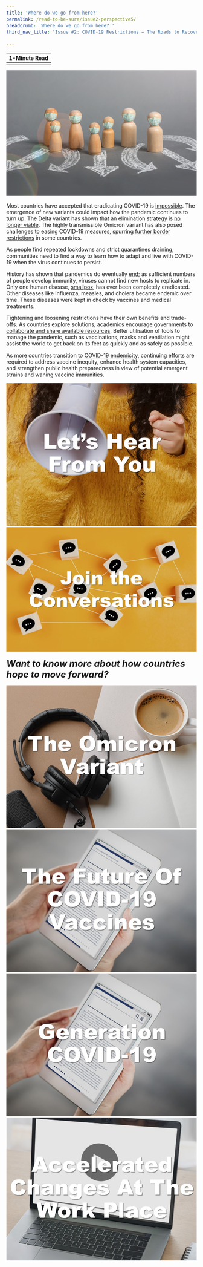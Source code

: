 ```yaml
---
title: 'Where do we go from here?'
permalink: /read-to-be-sure/issue2-perspective5/
breadcrumb: 'Where do we go from here? '
third_nav_title: 'Issue #2: COVID-19 Restrictions — The Roads to Recovery'

---
```


| **1-Minute Read** |
| :---------------: |
|                   |

![](../images/rtbs2-perspective5-notext.png)

Most countries have accepted that eradicating COVID-19 is [impossible](https://www.economist.com/briefing/2021/10/16/how-the-world-learns-to-live-with-covid-19). The emergence of new variants could impact how the pandemic continues to turn up. The Delta variant has shown that an elimination strategy is [no longer viable](https://www.cnbc.com/2021/10/05/zero-covid-strategies-abandoned-in-the-face-of-the-delta-variant.html). The highly transmissible Omicron variant has also posed challenges to easing COVID-19 measures, spurring [further border restrictions](https://www.japantimes.co.jp/news/2021/12/01/asia-pacific/china-covid-zero-omicron/) in some countries. 

 

As people find repeated lockdowns and strict quarantines draining, communities need to find a way to learn how to adapt and live with COVID-19 when the virus continues to persist.

 

History has shown that pandemics do eventually [end](https://www.straitstimes.com/opinion/from-plague-to-polio-how-do-pandemics-end); as sufficient numbers of people develop immunity, viruses cannot find new hosts to replicate in. Only one human disease, [smallpox](https://asm.org/Articles/2020/March/Disease-Eradication-What-Does-It-Take-to-Wipe-out), has ever been completely eradicated. Other diseases like influenza, measles, and cholera became endemic over time. These diseases were kept in check by vaccines and medical treatments. 

 

Tightening and loosening restrictions have their own benefits and trade-offs. As countries explore solutions, academics encourage governments to [collaborate and share available resources](https://www.sciencedirect.com/science/article/pii/S2666776221001988). Better utilisation of tools to manage the pandemic, such as vaccinations, masks and ventilation might assist the world to get back on its feet as quickly and as safely as possible. 

 

As more countries transition to [COVID-19 endemicity](https://www.bmj.com/content/375/bmj-2021-067508), continuing efforts are required to address vaccine inequity, enhance health system capacities, and strengthen public health preparedness in view of potential emergent strains and waning vaccine immunities.  

<div>
<div class="row is-multiline">
    <div class="col is-half-desktop is-half-tablet">
<a href=""><img src="../images/rtbs2-lets-hear-from-you.jpg" alt="Let's Hear From You"></a>
</div>
    <div class="col is-half-desktop is-half-tablet">
<a href=""><img src="../images/rtbs2-join-the-convo.jpg" alt="image 2"></a>
</div>    
</div>	
</div>	




***<font size=5>Want to know more about how countries hope to move forward?</font>***

<div>
<div class="row is-multiline">
    <div class="col is-half-desktop is-half-tablet">
<a href="https://www.nature.com/articles/d41586-021-03562-8"><img src="../images/rtbs2-perspective5-listen1.jpg" alt="The omicron variant (podcast)image 2"></a>
</div>
    <div class="col is-half-desktop is-half-tablet">
<a href="https://www.bbc.com/future/article/20211201-what-will-the-next-generation-of-covid-19-vaccines-be-like"><img src="../images/rtbs2-perspective5-read1.jpg" alt="The future of COVID-19 vaccines"></a>
</div>
    <div class="col is-half-desktop is-half-tablet">
<a href="https://www.channelnewsasia.com/singapore/big-read-COVID-19-young-people-millenials-generation-z-future-2311476"><img src="../images/rtbs2-perspective5-read2.jpg" alt="Generation COVID-19 – long term implications"></a>
</div>
    <div class="col is-half-desktop is-half-tablet">
<a href="https://www.mckinsey.com/Videos/video?vid=6233052089001&plyrid=HkOJqCPWdb&aid=56CFE93E-67A1-451D-B5CB-4D3286947974"><img src="../images/rtbs2-perspective5-watch1.jpg" alt="Accelerated changes at the work place (video)"></a>
</div>
</div>	
</div>





